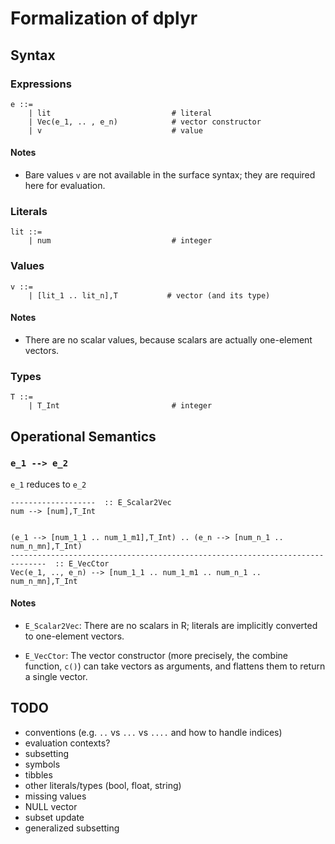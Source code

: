 # Formalization of dplyr

## Syntax

### Expressions

    e ::=
        | lit                           # literal
        | Vec(e_1, .. , e_n)            # vector constructor
        | v                             # value

#### Notes

  * Bare values `v` are not available in the surface syntax; they are required
    here for evaluation.


### Literals

    lit ::=
        | num                           # integer


### Values

    v ::=
        | [lit_1 .. lit_n],T           # vector (and its type)

#### Notes

  * There are no scalar values, because scalars are actually one-element
    vectors.


### Types

    T ::=
        | T_Int                         # integer


## Operational Semantics

### `e_1 --> e_2`

`e_1` reduces to `e_2`

    -------------------  :: E_Scalar2Vec
    num --> [num],T_Int


    (e_1 --> [num_1_1 .. num_1_m1],T_Int) .. (e_n --> [num_n_1 .. num_n_mn],T_Int)
    ------------------------------------------------------------------------------  :: E_VecCtor
    Vec(e_1, .., e_n) --> [num_1_1 .. num_1_m1 .. num_n_1 .. num_n_mn],T_Int

#### Notes

  * `E_Scalar2Vec`: There are no scalars in R; literals are implicitly converted
    to one-element vectors.

  * `E_VecCtor`: The vector constructor (more precisely, the combine function,
    `c()`) can take vectors as arguments, and flattens them to return a single
    vector.


## TODO

  * conventions (e.g. `..` vs `...` vs `....` and how to handle indices)
  * evaluation contexts?
  * subsetting
  * symbols
  * tibbles
  * other literals/types (bool, float, string)
  * missing values
  * NULL vector
  * subset update
  * generalized subsetting

